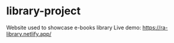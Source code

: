 # library-project

Website used to showcase e-books library
Live demo: https://ra-library.netlify.app/

